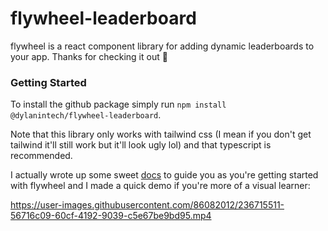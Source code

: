 # flywheel-leaderboard
flywheel is a react component library for adding dynamic leaderboards to your app. Thanks for checking it out :wave:

### Getting Started
To install the github package simply run `npm install @dylanintech/flywheel-leaderboard`. 

Note that this library only works with tailwind css (I mean if you don't get tailwind it'll still work but it'll look ugly lol) and that typescript is recommended.

I actually wrote up some sweet [docs](https://docs.myflywheel.app/) to guide you as you're getting started with flywheel and I made a quick demo if you're more of a visual learner:

https://user-images.githubusercontent.com/86082012/236715511-56716c09-60cf-4192-9039-c5e67be9bd95.mp4

